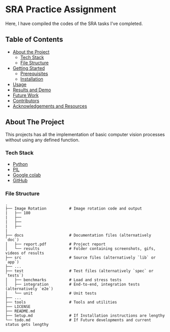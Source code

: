 # SRA Practice Assignment
Here, I have compiled the codes of the SRA tasks I've completed.

## Table of Contents

* [About the Project](#about-the-project)
  * [Tech Stack](#tech-stack)
  * [File Structure](#file-structure)
* [Getting Started](#getting-started)
  * [Prerequisites](#prerequisites)
  * [Installation](#installation)
* [Usage](#usage)
* [Results and Demo](#results-and-demo)
* [Future Work](#future-work)
* [Contributors](#contributors)
* [Acknowledgements and Resources](#acknowledgements-and-resources)

## About The Project
This projects has all the implementation of basic computer vision processes without using any defined function.

### Tech Stack
* [Python](https://python.org/)
* [PIL](https://google.com/)
* [Google colab](https://colab.research.google.com/)
* [GitHub](https://github.com/)

### File Structure
    .
    ├── Image Rotation          # Image rotation code and output
    |   ├── 180
    |   ├── 
    |   ├── 
    |   ├── 
    |
    ├── docs                    # Documentation files (alternatively `doc`)
    │   ├── report.pdf          # Project report
    │   └── results             # Folder containing screenshots, gifs, videos of results
    ├── src                     # Source files (alternatively `lib` or `app`)
    ├── ...
    ├── test                    # Test files (alternatively `spec` or `tests`)
    │   ├── benchmarks          # Load and stress tests
    │   ├── integration         # End-to-end, integration tests (alternatively `e2e`)
    │   └── unit                # Unit tests
    ├── ...
    ├── tools                   # Tools and utilities
    ├── LICENSE
    ├── README.md 
    ├── Setup.md                # If Installation instructions are lengthy
    └── todo.md                 # If Future developments and current status gets lengthy
